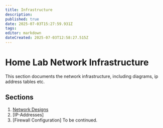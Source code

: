 ```yaml
---
title: Infrastructure
description: 
published: true
date: 2025-07-03T15:27:59.931Z
tags: 
editor: markdown
dateCreated: 2025-07-03T12:58:27.515Z
---
```


# Home Lab Network Infrastructure

This section documents the network infrastructure, including diagrams, ip address tables etc.

## Sections
1. [Network Designs](/home-lab/Infrastructure/Network_Designs)
2. [IP-Addresses]
3. [Firewall Configuration]
To be continued.
